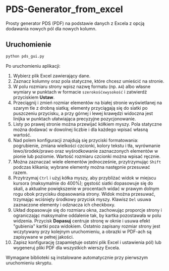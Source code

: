 # PDS-Generator_from_excel

Prosty generator PDS (PDF) na podstawie danych z Excela z opcją dodawania nowych pól dla nowych kolumn.

## Uruchomienie

```bash
python pds_gui.py
```

Po uruchomieniu aplikacji:

1. Wybierz plik Excel zawierający dane.
2. Zaznacz kolumny oraz pola statyczne, które chcesz umieścić na stronie.
3. W polu rozmiaru strony wpisz nazwę formatu (np. `A4`) albo własne wymiary w punktach w formacie `szerokośćxwysokość` i zatwierdź przyciskiem **Ustaw**.
4. Przeciągnij i zmień rozmiar elementów na białej stronie wyświetlanej na szarym tle z drobną siatką; elementy przyciągają się do siatki po puszczeniu przycisku, a przy górnej i lewej krawędzi widoczna jest linijka w punktach ułatwiająca precyzyjne pozycjonowanie.
5. Listy po prawej stronie można przewijać kółkiem myszy. Pola statyczne można dodawać w dowolnej liczbie i dla każdego wpisać własną wartość.
6. Nad polem konfiguracji znajdują się przyciski formatowania: pogrubienie, zmiana wielkości czcionki, kolory tekstu i tła, wyrównanie lewo/środek/prawo oraz wyśrodkowanie zaznaczonych elementów w pionie lub poziomie. Wartość rozmiaru czcionki można wpisać ręcznie.
7. Można zaznaczać wiele elementów jednocześnie, przytrzymując `Shift` podczas klikania; wybrane elementy można następnie przesuwać razem.
8. Przytrzymaj `Ctrl` i użyj kółka myszy, aby przybliżać widok w miejscu kursora (maksymalnie do 400%); gęstość siatki dopasowuje się do skali, a aktualne powiększenie w procentach widać w prawym dolnym rogu obok przycisku dopasowania strony. Widok można przesuwać, trzymając wciśnięty środkowy przycisk myszy. Klawisz `Del` usuwa zaznaczone elementy i odznacza ich checkboxy.
9. Układ dopasowuje się do rozmiaru okna, zachowując proporcje strony i ograniczając maksymalne oddalenie tak, by kartka pozostawała w polu widzenia. Przycisk **Dopasuj** centruje stronę w oknie i usuwa efekt "gubienia" kartki poza widokiem. Ostatnio zapisany rozmiar strony jest wczytywany przy kolejnym uruchomieniu, a obrazki w PDF-ach są zapisywane w pełnej jakości.
10. Zapisz konfigurację (zapamiętuje ostatni plik Excel i ustawienia pól) lub wygeneruj pliki PDF dla wszystkich wierszy Excela.

Wymagane biblioteki są instalowane automatycznie przy pierwszym uruchomieniu skryptu.

